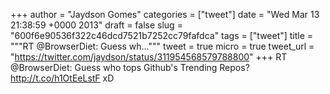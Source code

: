 
+++
author = "Jaydson Gomes"
categories = ["tweet"]
date = "Wed Mar 13 21:38:59 +0000 2013"
draft = false
slug = "600f6e90536f322c46dcd7521b7252cc79fafdca"
tags = ["tweet"]
title = """RT @BrowserDiet: Guess wh..."""
tweet = true
micro = true
tweet_url = "https://twitter.com/jaydson/status/311954568579788800"
+++
RT @BrowserDiet: Guess who tops Github's Trending Repos? http://t.co/h1OtEeLstF xD
